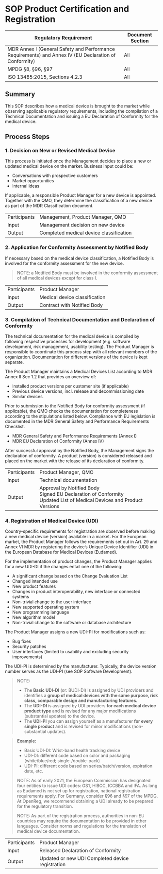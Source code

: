 # SOP Product Certification and Registration

| Regulatory Requirement                                                                                                                    | Document Section |
|-------------------------------------------------------------------------------------------------------------------------------------------|------------------|
| MDR Annex I (General Safety and Performance Requirements) and Annex IV (EU Declaration of Conformity)                                     | All              |
| MPDG §8, §96, §97                                                                                                                         | All              |
| ISO 13485:2015, Sections 4.2.3                                                                                                            | All              |

## Summary

This SOP describes how a medical device is brought to the market while observing applicable regulatory
requirements, including the compilation of a Technical Documentation and issuing a EU Declaration of
Conformity for the medical device.

## Process Steps

### 1. Decision on New or Revised Medical Device

This process is initiated once the Management decides to place a new or updated medical device on the
market. Business input could be:

* Conversations with prospective customers
* Market opportunities
* Internal ideas

If applicable, a responsible Product Manager for a new device is appointed. Together with the QMO, they
determine the classification of a new device as part of the MDR Classification document.

|              |                                         |
|--------------|-----------------------------------------|
| Participants | Management, Product Manager, QMO        |
| Input        | Management decision on new device       |
| Output       | Completed medical device classification |

### 2. Application for Conformity Assessment by Notified Body

If necessary based on the medical device classification, a Notified Body is involved for the conformity
assessment for the new device.

> NOTE: a Notified Body must be involved in the conformity assessment of all medical devices except for class I.

|              |                               |
|--------------|-------------------------------|
| Participants | Product Manager               |
| Input        | Medical device classification |
| Output       | Contract with Notified Body   |

### 3. Compilation of Technical Documentation and Declaration of Conformity

The technical documentation for the medical device is compiled by following respective processes for
development (e.g. software development, risk management, usability testing). The Product Manager is
responsible to coordinate this process step with all relevant members of the organization. Documentation for
different versions of the device is kept separate.

The Product Manager maintains a Medical Devices List according to MDR Annex II Sec 1.2 that provides an overview of:
* Installed product versions per customer site (if applicable)
* Previous device versions, incl. release and decommissioning date
* Similar devices

Prior to submission to the Notified Body for conformity assessment (if applicable), the QMO checks the
documentation for completeness according to the stipulations listed below. Compliance with EU legislation is documented in the MDR General Safety and Performance Requirements Checklist.

* MDR General Safety and Performance Requirements (Annex I)
* MDR EU Declaration of Conformity (Annex IV)

After successful approval by the Notified Body, the Management signs the declaration of conformity. A product
(version) is considered released and placed on the market with the release of its declaration of conformity.

|              |                                                                                                                          |
|--------------|--------------------------------------------------------------------------------------------------------------------------|
| Participants | Product Manager, QMO                                                                                                     |
| Input        | Technical documentation                                                                                                  |
| Output       | Approval by Notified Body<br>Signed EU Declaration of Conformity<br>Updated List of Medical Devices and Product Versions |

### 4. Registration of Medical Device (UDI)

Country-specific requirements for registration are observed before making a new medical device (version) available in
a market. For the European market, the Product Manager follows the requirements set out in Art. 29 and Annex
VI MDR by registering the device’s Unique Device Identifier (UDI) in the European Database for Medical Devices
(Eudamed).

For the implementation of product changes, the Product Manager applies for a new UDI-DI if the changes entail
one of the following:

* A significant change based on the Change Evaluation List
* Changed intended use
* New product features
* Changes in product interoperability, new interface or connected systems
* Non-trivial change to the user interface
* New supported operating system
* New programming language
* New algorithm model
* Non-trivial change to the software or database architecture

The Product Manager assigns a new UDI-PI for modifications such as:

* Bug fixes
* Security patches
* User interfaces (limited to usability and excluding security improvements)

The UDI-PI is determined by the manufacturer. Typically, the device version number serves as the UDI-PI (see SOP Software Development).

> NOTE:
>
> * The **Basic UDI-DI** (or: BUDI-DI) is assigned by UDI providers and identifies a **group of medical devices
>   with the same purpose, risk class, comparable design and manufacturing features.**
> * The **UDI-DI** is assigned by UDI providers **for each medical device product type** and is revised for any
>   major modifications (substantial updates) to the device.
> * The **UDI-PI** you can assign yourself as a manufacturer **for every single product** and is revised for
>   minor modifications (non-substantial updates).

> **Example:**
>
> * Basic UDI-DI: Wrist-band health tracking device
> * UDI-DI: different code based on color and packaging (white/blue/red; single-/double-pack)
> * UDI-PI: different code based on series/batch/version, expiration date, etc.
>
> NOTE: As of early 2021, the European Commission has designated four entities to issue UDI codes: GS1, HIBCC,
> ICCBBA and IFA. As long as Eudamed is not set up for registration, national registration requirements
> apply. For Germany, consider §96 and §97 of the MPDG. At OpenReg, we recommend obtaining a UDI already to be
> prepared for the regulatory transition.
>
> NOTE: As part of the registration process, authorities in non-EU countries may require the documentation to
> be provided in other languages. Consider norms and regulations for the translation of medical device
> documentation.

|              |                                                  |
|--------------|--------------------------------------------------|
| Participants | Product Manager                                  |
| Input        | Released Declaration of Conformity               |
| Output       | Updated or new UDI Completed device registration |
